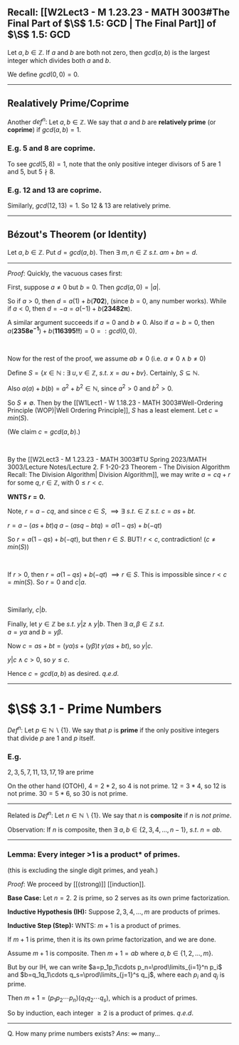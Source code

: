 ## Recall: [[W2Lect3 - M 1.23.23 - MATH 3003#The Final Part of $\S$ 1.5: GCD | The Final Part]] of $\S$ 1.5: GCD

Let $a,b \in \mathbb{Z}$.
If $a$ and $b$ are both not zero,
then $gcd(a,b)$ is the largest integer
which divides both $a$ and $b$.

We define $gcd(0,0)=0$.

---
## Realatively Prime/Coprime
Another $def^n:$
Let $a,b\in\mathbb{Z}.$ 
We say that $a$ and $b$ are **relatively prime** (or **coprime**) 
if $gcd(a,b)=1$.


### E.g. 5 and 8 are coprime.
To see $gcd(5,8)=1$, note that the only positive integer divisors of $5$ are $1$ and $5$, but $5 \nmid 8$. 

### E.g. 12 and 13 are coprime.
Similarly, $gcd(12,13)=1$. So 12 & 13 are relatively prime.

---
## Bézout's Theorem (or Identity)
Let $a,b\in \mathbb{Z}$. Put $d=gcd(a,b)$.
Then $\exists~m,n\in\mathbb{Z}~s.t.~am+bn=d$.

---

$Proof:$
Quickly, the vacuous cases first:

First, suppose $a\neq 0$ but $b=0$.
Then $gcd(a,0)=|a|$.

So if $a>0$, then $d=a(1)+b(\mathbf{702})$, (since $b=0$, any number works). 
While if $a<0$, then $d=-a=a(-1)+b(\mathbf{23482\pi})$.

A similar argument succeeds if $a=0$ and $b\neq 0$.
Also if $a=b=0$, then $a(\mathbf{2358e^{-1}}) + b(\mathbf{116395!!})=0=:gcd(0,0)$.

<br>

Now for the rest of the proof, we assume $ab\neq 0$
(i.e. $a\neq 0 \land b\neq 0$)

Define $S=\{ x\in\mathbb{N} ~:~ \exists~u,v\in\mathbb{Z},~s.t.~x=au+bv \}$.
Certainly, $S\subseteq \mathbb{N}$.

Also $a(a)+b(b)=a^2+b^2\in\mathbb{N}$, since $a^2 >0$ and $b^2 >0$.

So $S\neq \emptyset$. Then by the [[W1Lect1 - W 1.18.23 - MATH 3003#Well-Ordering Principle (WOP)|Well Ordering Principle]], $S$ has a least element. Let $c=min(S)$.

(We claim $c=gcd(a,b)$.)

<br>

By the [[W2Lect3 - M 1.23.23 - MATH 3003#TU Spring 2023/MATH 3003/Lecture Notes/Lecture 2. F 1-20-23 Theorem - The Division Algorithm Recall: The Division Algorithm| Division Algorithm]], we may write $a=cq+r$ for some $q,r\in\mathbb{Z}$, with $0\leq r <c$. 

**WNTS $r=0$.**

Note, $r=a-cq$, and since $c\in S$,
$\implies\exists~s.t.\in\mathbb{Z}~s.t.~c=as+bt$.

$r=a-(as+bt)q$
$a-(asq-btq)=a(1-qs)+b(-qt)$

So $r=a(1-qs)+b(-qt),$ but then $r\in S$.
BUT! $r<c$, contradiction! $(c\neq min(S))$

<br>

If $r>0,$ then $r=a(1-qs)+b(-qt)$
$\implies r\in S$. This is impossible since 
$r<c=min(S)$. So $r=0$ and $c|a$.

<br>

Similarly, $c|b$.

Finally, let $y\in\mathbb{Z}$ be $s.t.~y|z \land y|b$.
Then $\exists~\alpha,\beta \in \mathbb{Z}~s.t.~$\
$a=y\alpha$ and $b=y\beta$.

Now $c=as+bt=(y\alpha)s + (y\beta)t$
$y(as+bt),$ so $y|c$.

$y|c \land c>0$, so $y\leq c$. 

Hence $c=gcd(a,b)$ as desired.
$q.e.d.$

--- 

# $\S$ 3.1 - Prime Numbers

$Def^n:$ 
Let $p\in\mathbb{N} \backslash \{1\}$.
We say that $p$ is **prime** if the only positive integers that divide $p$ are $1$ and $p$ itself.

### E.g.
$2,3,5,7,11,13,17,19$ are prime

On the other hand (OTOH),
$4=2*2,$ so $4$ is not prime.
$12=3*4,$ so $12$ is not prime.
$30=5*6,$ so $30$ is not prime.

---
Related is 
$Def^n:$
Let $n\in\mathbb{N} \backslash \{1\}$.
We say that $n$ is **composite** if $n$ is *not prime*.

Observation:
If $n$ is composite, then $\exists~a,b\in\{2,3,4,...,n-1\},~s.t.~n=ab.$

---
### Lemma: Every integer >1 is a product* of primes.
(this is excluding the single digit primes, and yeah.)

$Proof:$ We proceed by [[(strong)]] [[induction]].

**Base Case:** Let $n=2$.
$2$ is prime, so $2$ serves as its own prime factorization.

**Inductive Hypothesis (IH):**
Suppose $2,3,4,...,m$ are products of primes.

**Inductive Step (Step):**
WNTS: $m+1$ is a product of primes.

If $m+1$ is prime, then it is its own prime factorization, and we are done.

Assume $m+1$ is composite.
Then $m+1=ab$ where $a,b\in \{ 1,2,...,m \}$.

But by our IH, we can write 
$a=p_1p_1\cdots p_n=\prod\limits_{i=1}^n p_i$
and
$b=q_1q_1\cdots q_s=\prod\limits_{j=1}^s q_j$,
where each $p_i$ and $q_j$ is prime.

Then $m+1=(p_1p_2\cdots p_n)(q_1q_2\cdots q_s)$, which is a product of primes.

So by induction, each integer $\geq 2$ is a product of primes.
$q.e.d.$

---
Q. How many prime numbers exists?
$Ans:~\infty$ many...


